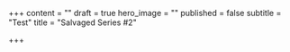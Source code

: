 +++
content = ""
draft = true
hero_image = ""
published = false
subtitle = "Test"
title = "Salvaged Series #2"

+++
